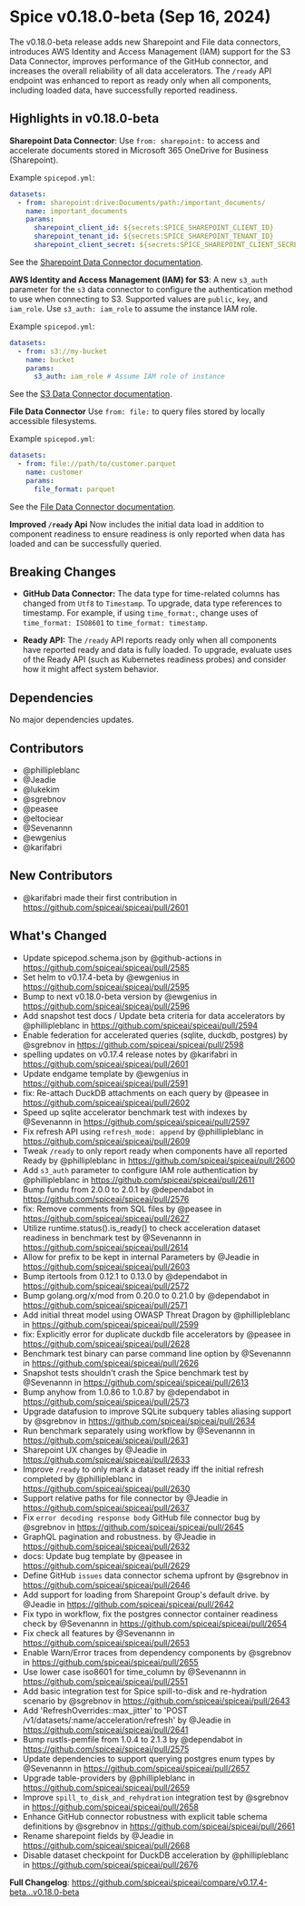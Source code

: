 # Spice v0.18.0-beta (Sep 16, 2024)

The v0.18.0-beta release adds new Sharepoint and File data connectors, introduces AWS Identity and Access Management (IAM) support for the S3 Data Connector, improves performance of the GitHub connector, and increases the overall reliability of all data accelerators. The `/ready` API endpoint was enhanced to report as ready only when all components, including loaded data, have successfully reported readiness.

## Highlights in v0.18.0-beta

**Sharepoint Data Connector**: Use `from: sharepoint:` to access and accelerate documents stored in Microsoft 365 OneDrive for Business (Sharepoint).

Example `spicepod.yml`:

```yaml
datasets:
  - from: sharepoint:drive:Documents/path:/important_documents/
    name: important_documents
    params:
      sharepoint_client_id: ${secrets:SPICE_SHAREPOINT_CLIENT_ID}
      sharepoint_tenant_id: ${secrets:SPICE_SHAREPOINT_TENANT_ID}
      sharepoint_client_secret: ${secrets:SPICE_SHAREPOINT_CLIENT_SECRET}
```

See the [Sharepoint Data Connector documentation](https://docs.spiceai.org/components/data-connectors/sharepoint).

**AWS Identity and Access Management (IAM) for S3**: A new `s3_auth` parameter for the `s3` data connector to configure the authentication method to use when connecting to S3. Supported values are `public`, `key`, and `iam_role`. Use `s3_auth: iam_role` to assume the instance IAM role.

Example `spicepod.yml`:

```yaml
datasets:
  - from: s3://my-bucket
    name: bucket
    params:
      s3_auth: iam_role # Assume IAM role of instance
```

See the [S3 Data Connector documentation](https://docs.spiceai.org/components/data-connectors/s3).

**File Data Connector** Use `from: file:` to query files stored by locally accessible filesystems.

Example `spicepod.yml`:

```yaml
datasets:
  - from: file://path/to/customer.parquet
    name: customer
    params:
      file_format: parquet
```

See the [File Data Connector documentation](https://docs.spiceai.org/components/data-connectors/file).

**Improved `/ready` Api** Now includes the initial data load in addition to component readiness to ensure readiness is only reported when data has loaded and can be successfully queried.

## Breaking Changes

- **GitHub Data Connector:** The data type for time-related columns has changed from `Utf8` to `Timestamp`. To upgrade, data type references to timestamp. For example, if using `time_format:`, change uses of `time_format: ISO8601` to `time_format: timestamp`.

- **Ready API:** The `/ready` API reports ready only when all components have reported ready and data is fully loaded. To upgrade, evaluate uses of the Ready API (such as Kubernetes readiness probes) and consider how it might affect system behavior.

## Dependencies

No major dependencies updates.

## Contributors

- @phillipleblanc
- @Jeadie
- @lukekim
- @sgrebnov
- @peasee
- @eltociear
- @Sevenannn
- @ewgenius
- @karifabri

## New Contributors

- @karifabri made their first contribution in https://github.com/spiceai/spiceai/pull/2601

## What's Changed

- Update spicepod.schema.json by @github-actions in https://github.com/spiceai/spiceai/pull/2585
- Set helm to v0.17.4-beta by @ewgenius in https://github.com/spiceai/spiceai/pull/2595
- Bump to next v0.18.0-beta version by @ewgenius in https://github.com/spiceai/spiceai/pull/2596
- Add snapshot test docs / Update beta criteria for data accelerators by @phillipleblanc in https://github.com/spiceai/spiceai/pull/2594
- Enable federation for accelerated queries (sqlite, duckdb, postgres) by @sgrebnov in https://github.com/spiceai/spiceai/pull/2598
- spelling updates on v0.17.4 release notes by @karifabri in https://github.com/spiceai/spiceai/pull/2601
- Update endgame template by @ewgenius in https://github.com/spiceai/spiceai/pull/2591
- fix: Re-attach DuckDB attachments on each query by @peasee in https://github.com/spiceai/spiceai/pull/2602
- Speed up sqlite accelerator benchmark test with indexes by @Sevenannn in https://github.com/spiceai/spiceai/pull/2597
- Fix refresh API using `refresh_mode: append` by @phillipleblanc in https://github.com/spiceai/spiceai/pull/2609
- Tweak `/ready` to only report ready when components have all reported Ready by @phillipleblanc in https://github.com/spiceai/spiceai/pull/2600
- Add `s3_auth` parameter to configure IAM role authentication by @phillipleblanc in https://github.com/spiceai/spiceai/pull/2611
- Bump fundu from 2.0.0 to 2.0.1 by @dependabot in https://github.com/spiceai/spiceai/pull/2576
- fix: Remove comments from SQL files by @peasee in https://github.com/spiceai/spiceai/pull/2627
- Utilize runtime.status().is_ready() to check acceleration dataset readiness in benchmark test by @Sevenannn in https://github.com/spiceai/spiceai/pull/2614
- Allow for prefix to be kept in internal Parameters by @Jeadie in https://github.com/spiceai/spiceai/pull/2603
- Bump itertools from 0.12.1 to 0.13.0 by @dependabot in https://github.com/spiceai/spiceai/pull/2572
- Bump golang.org/x/mod from 0.20.0 to 0.21.0 by @dependabot in https://github.com/spiceai/spiceai/pull/2571
- Add initial threat model using OWASP Threat Dragon by @phillipleblanc in https://github.com/spiceai/spiceai/pull/2599
- fix: Explicitly error for duplicate duckdb file accelerators by @peasee in https://github.com/spiceai/spiceai/pull/2628
- Benchmark test binary can parse command line option by @Sevenannn in https://github.com/spiceai/spiceai/pull/2626
- Snapshot tests shouldn't crash the Spice benchmark test by @Sevenannn in https://github.com/spiceai/spiceai/pull/2613
- Bump anyhow from 1.0.86 to 1.0.87 by @dependabot in https://github.com/spiceai/spiceai/pull/2573
- Upgrade datafusion to improve SQLite subquery tables aliasing support by @sgrebnov in https://github.com/spiceai/spiceai/pull/2634
- Run benchmark separately using workflow by @Sevenannn in https://github.com/spiceai/spiceai/pull/2631
- Sharepoint UX changes by @Jeadie in https://github.com/spiceai/spiceai/pull/2633
- Improve `/ready` to only mark a dataset ready iff the initial refresh completed by @phillipleblanc in https://github.com/spiceai/spiceai/pull/2630
- Support relative paths for file connector by @Jeadie in https://github.com/spiceai/spiceai/pull/2637
- Fix `error decoding response body` GitHub file connector bug by @sgrebnov in https://github.com/spiceai/spiceai/pull/2645
- GraphQL pagination and robustness. by @Jeadie in https://github.com/spiceai/spiceai/pull/2632
- docs: Update bug template by @peasee in https://github.com/spiceai/spiceai/pull/2629
- Define GitHub `issues` data connector schema upfront by @sgrebnov in https://github.com/spiceai/spiceai/pull/2646
- Add support for loading from Sharepoint Group's default drive. by @Jeadie in https://github.com/spiceai/spiceai/pull/2642
- Fix typo in workflow, fix the postgres connector container readiness check by @Sevenannn in https://github.com/spiceai/spiceai/pull/2654
- Fix check all features by @Sevenannn in https://github.com/spiceai/spiceai/pull/2653
- Enable Warn/Error traces from dependency components by @sgrebnov in https://github.com/spiceai/spiceai/pull/2655
- Use lower case iso8601 for time_column by @Sevenannn in https://github.com/spiceai/spiceai/pull/2551
- Add basic integration test for Spice spill-to-disk and re-hydration scenario by @sgrebnov in https://github.com/spiceai/spiceai/pull/2643
- Add 'RefreshOverrides::max_jitter' to 'POST /v1/datasets/:name/acceleration/refresh' by @Jeadie in https://github.com/spiceai/spiceai/pull/2641
- Bump rustls-pemfile from 1.0.4 to 2.1.3 by @dependabot in https://github.com/spiceai/spiceai/pull/2575
- Update dependencies to support querying postgres enum types by @Sevenannn in https://github.com/spiceai/spiceai/pull/2657
- Upgrade table-providers by @phillipleblanc in https://github.com/spiceai/spiceai/pull/2659
- Improve `spill_to_disk_and_rehydration` integration test by @sgrebnov in https://github.com/spiceai/spiceai/pull/2658
- Enhance GitHub connector robustness with explicit table schema definitions by @sgrebnov in https://github.com/spiceai/spiceai/pull/2661
- Rename sharepoint fields by @Jeadie in https://github.com/spiceai/spiceai/pull/2668
- Disable dataset checkpoint for DuckDB acceleration by @phillipleblanc in https://github.com/spiceai/spiceai/pull/2676

**Full Changelog**: https://github.com/spiceai/spiceai/compare/v0.17.4-beta...v0.18.0-beta

